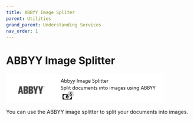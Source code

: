 ```yaml
---
title: ABBYY Image Spliter
parent: Utilities
grand_parent: Understanding Services
nav_order: 1
---
```


# ABBYY Image Splitter

![](<../../assets/49 (2).png>)

You can use the ABBYY image splitter to split your documents into images.
